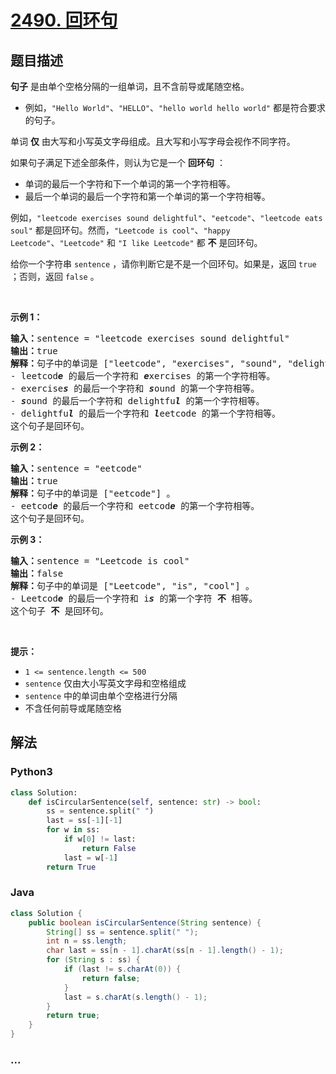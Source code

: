 # [2490. 回环句](https://leetcode-cn.com/problems/circular-sentence)



## 题目描述

<!-- 这里写题目描述 -->

<p><strong>句子</strong> 是由单个空格分隔的一组单词，且不含前导或尾随空格。</p>

<ul>
	<li>例如，<code>"Hello World"</code>、<code>"HELLO"</code>、<code>"hello world hello world"</code> 都是符合要求的句子。</li>
</ul>

<p>单词 <strong>仅</strong> 由大写和小写英文字母组成。且大写和小写字母会视作不同字符。</p>

<p>如果句子满足下述全部条件，则认为它是一个 <strong>回环句</strong> ：</p>

<ul>
	<li>单词的最后一个字符和下一个单词的第一个字符相等。</li>
	<li>最后一个单词的最后一个字符和第一个单词的第一个字符相等。</li>
</ul>

<p>例如，<code>"leetcode exercises sound delightful"</code>、<code>"eetcode"</code>、<code>"leetcode eats soul"</code> 都是回环句。然而，<code>"Leetcode is cool"</code>、<code>"happy Leetcode"</code>、<code>"Leetcode"</code> 和 <code>"I like Leetcode"</code> 都 <strong>不</strong> 是回环句。</p>

<p>给你一个字符串 <code>sentence</code> ，请你判断它是不是一个回环句。如果是，返回 <code>true</code><em> </em>；否则，返回 <code>false</code> 。</p>

<p>&nbsp;</p>

<p><strong>示例 1：</strong></p>

<pre>
<strong>输入：</strong>sentence = "leetcode exercises sound delightful"
<strong>输出：</strong>true
<strong>解释：</strong>句子中的单词是 ["leetcode", "exercises", "sound", "delightful"] 。
- leetcod<strong><em>e</em></strong> 的最后一个字符和 <strong><em>e</em></strong>xercises 的第一个字符相等。
- exercise<em><strong>s</strong></em> 的最后一个字符和 <em><strong>s</strong></em>ound 的第一个字符相等。
- <em><strong>s</strong></em>ound 的最后一个字符和 delightfu<em><strong>l</strong></em> 的第一个字符相等。
- delightfu<em><strong>l</strong></em> 的最后一个字符和 <em><strong>l</strong></em>eetcode 的第一个字符相等。
这个句子是回环句。</pre>

<p><strong>示例 2：</strong></p>

<pre>
<strong>输入：</strong>sentence = "eetcode"
<strong>输出：</strong>true
<strong>解释：</strong>句子中的单词是 ["eetcode"] 。
- eetcod<em><strong>e</strong></em> 的最后一个字符和 eetcod<em><strong>e</strong></em> 的第一个字符相等。
这个句子是回环句。</pre>

<p><strong>示例 3：</strong></p>

<pre>
<strong>输入：</strong>sentence = "Leetcode is cool"
<strong>输出：</strong>false
<strong>解释：</strong>句子中的单词是 ["Leetcode", "is", "cool"] 。
- Leetcod<em><strong>e</strong></em>&nbsp;的最后一个字符和 i<strong><em>s</em></strong> 的第一个字符 <strong>不</strong> 相等。 
这个句子 <strong>不</strong> 是回环句。</pre>

<p>&nbsp;</p>

<p><strong>提示：</strong></p>

<ul>
	<li><code>1 &lt;= sentence.length &lt;= 500</code></li>
	<li><code>sentence</code> 仅由大小写英文字母和空格组成</li>
	<li><code>sentence</code> 中的单词由单个空格进行分隔</li>
	<li>不含任何前导或尾随空格</li>
</ul>


## 解法

<!-- 这里可写通用的实现逻辑 -->

<!-- tabs:start -->

### **Python3**

<!-- 这里可写当前语言的特殊实现逻辑 -->

```python
class Solution:
    def isCircularSentence(self, sentence: str) -> bool:
        ss = sentence.split(" ")
        last = ss[-1][-1]
        for w in ss:
            if w[0] != last:
                return False
            last = w[-1]
        return True
```

### **Java**

<!-- 这里可写当前语言的特殊实现逻辑 -->

```java
class Solution {
    public boolean isCircularSentence(String sentence) {
        String[] ss = sentence.split(" ");
        int n = ss.length;
        char last = ss[n - 1].charAt(ss[n - 1].length() - 1);
        for (String s : ss) {
            if (last != s.charAt(0)) {
                return false;
            }
            last = s.charAt(s.length() - 1);
        }
        return true;
    }
}
```

### **...**

```

```

<!-- tabs:end -->
